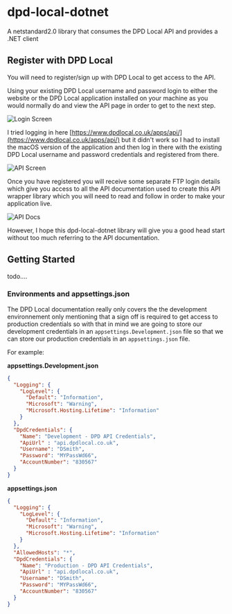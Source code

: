 # dpd-local-dotnet

A netstandard2.0 library that consumes the DPD Local API and provides a .NET client

## Register with DPD Local

You will need to register/sign up with DPD Local to get access to the API.

Using your existing DPD Local username and password login to either the website or the DPD Local application installed on your machine as you would normally do and view the API page in order to get to the next step.

![Login Screen](docs/dpd-login-screen.png)

I tried logging in here [https://www.dpdlocal.co.uk/apps/api/](https://www.dpdlocal.co.uk/apps/api/) but it didn't work so I had to install the macOS version of the application and then log in there with the existing DPD Local username and password credentials and registered from there.

![API Screen](docs/dpd-api-screen.png)

Once you have registered you will receive some separate FTP login details which give you access to all the API documentation used to create this API wrapper library which you will need to read and follow in order to make your application live.

![API Docs](docs/dpd-pdf-spec-screenshot.png)

However, I hope this dpd-local-dotnet library will give you a good head start without too much referring to the API documentation.

## Getting Started

todo....

### Environments and appsettings.json

The DPD Local documentation really only covers the the development environnement only mentioning that a sign off is required to get access to production credentials so with that in mind we are going to store our development credentials in an `appsettings.Development.json` file so that we can store our production credentials in an `appsettings.json` file.

For example:

**appsettings.Development.json**

```json
{
  "Logging": {
    "LogLevel": {
      "Default": "Information",
      "Microsoft": "Warning",
      "Microsoft.Hosting.Lifetime": "Information"
    }
  },
  "DpdCredentials": {
    "Name": "Development - DPD API Credentials",
    "ApiUrl" : "api.dpdlocal.co.uk",
    "Username": "DSmith",
    "Password": "MYPassWd66",
    "AccountNumber": "830567"
  }
}
```

**appsettings.json**

```json
{
  "Logging": {
    "LogLevel": {
      "Default": "Information",
      "Microsoft": "Warning",
      "Microsoft.Hosting.Lifetime": "Information"
    }
  },
  "AllowedHosts": "*",
  "DpdCredentials": {
    "Name": "Production - DPD API Credentials",
    "ApiUrl" : "api.dpdlocal.co.uk",
    "Username": "DSmith",
    "Password": "MYPassWd66",
    "AccountNumber": "830567"
  }
}

```
